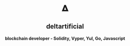 <h1 align="center">𝚫</h1>
<h2 align="center"> deltartificial</h2>
<h4 align="center">blockchain developer - Solidity, Vyper, Yul, Go, Javascript</h4>

